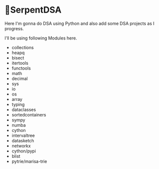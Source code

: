 # 🐍SerpentDSA

Here I'm gonna do DSA using Python and also add some DSA projects as I progress. 


I'll be using following Modules here. 

- collections
- heapq
- bisect
- itertools
- functools
- math
- decimal
- sys
- io
- os
- array
- typing
- dataclasses
- sortedcontainers
- sympy
- numba
- cython
- intervaltree
- datasketch
- networkx
- cython/pypi
- blist
- pytrie/marisa-trie



 